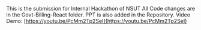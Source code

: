 This is the submission for Internal Hackathon of NSUT
All Code changes are in the Govt-Billing-React folder.
PPT is also added in the Repository.
Video Demo: [https://youtu.be/PcMm2Tp2SeI](https://youtu.be/PcMm2Tp2SeI)
